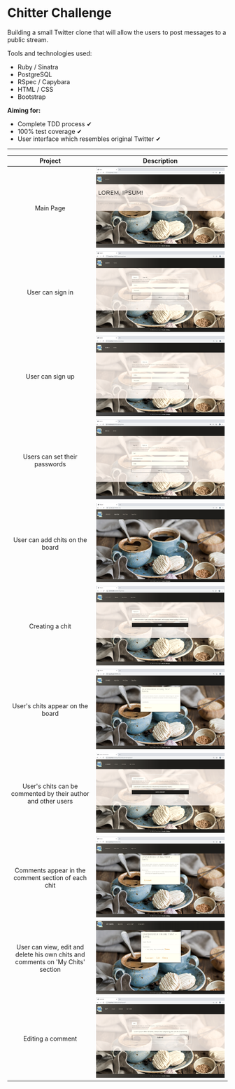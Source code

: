 Chitter Challenge
=================

Building a small Twitter clone that will allow the users to post messages to a public stream.

Tools and technologies used:

* Ruby / Sinatra
* PostgreSQL
* RSpec / Capybara
* HTML / CSS
* Bootstrap

**Aiming for:**

* Complete TDD process ✔
* 100% test coverage ✔
* User interface which resembles original Twitter ✔

-----

|   Project    |   Description    |
|:------------:|:----------------:|
|Main Page| ![signin](public/images/1.1.png)|
|User can sign in| ![signin](public/images/1.2.png)|
|User can sign up| ![signin](public/images/1.3.png)|
|Users can set their passwords| ![signin](public/images/1.4.png)|
|User can add chits on the board| ![signin](public/images/1.6.png)|
|Creating a chit| ![signin](public/images/1.7.png)|
|User's chits appear on the board| ![signin](public/images/1.8.png)|
|User's chits can be commented by their author and other users| ![signin](public/images/1.9.png)|
|Comments appear in the comment section of each chit| ![signin](public/images/1.10.png)|
|User can view, edit and delete his own chits and comments on 'My Chits' section | ![signin](public/images/1.12.png)|
|Editing a comment| ![signin](public/images/1.11.png)|

